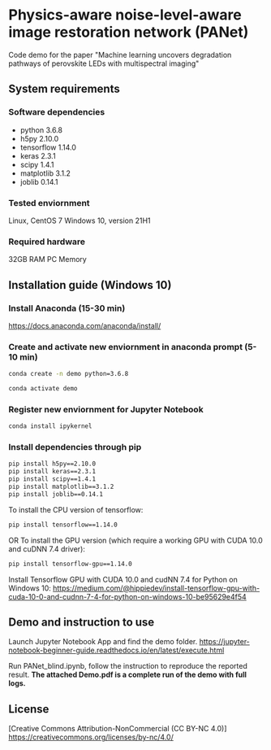 # Physics-aware noise-level-aware image restoration network (PANet)
Code demo for the paper "Machine learning uncovers degradation pathways of perovskite LEDs with multispectral imaging"

## System requirements

### Software dependencies
- python 3.6.8
- h5py 2.10.0
- tensorflow 1.14.0
- keras 2.3.1
- scipy 1.4.1
- matplotlib 3.1.2
- joblib 0.14.1

### Tested enviornment
Linux, CentOS 7
Windows 10, version 21H1

### Required hardware
32GB RAM PC Memory

## Installation guide (Windows 10)

### Install Anaconda (15-30 min)
https://docs.anaconda.com/anaconda/install/

### Create and activate new enviornment in anaconda prompt (5-10 min)
```bash
conda create -n demo python=3.6.8
```
```bash
conda activate demo
```

### Register new enviornment for Jupyter Notebook
```bash
conda install ipykernel
```

### Install dependencies through pip
```bash
pip install h5py==2.10.0
pip install keras==2.3.1
pip install scipy==1.4.1
pip install matplotlib==3.1.2
pip install joblib==0.14.1
```

To install the CPU version of tensorflow:
```bash
pip install tensorflow==1.14.0
```

OR To install the GPU version (which require a working GPU with CUDA 10.0 and cuDNN 7.4 driver):
```bash
pip install tensorflow-gpu==1.14.0
```

Install Tensorflow GPU with CUDA 10.0 and cudNN 7.4 for Python on Windows 10: https://medium.com/@hippiedev/install-tensorflow-gpu-with-cuda-10-0-and-cudnn-7-4-for-python-on-windows-10-be95629e4f54

## Demo and instruction to use

Launch Jupyter Notebook App and find the demo folder.
https://jupyter-notebook-beginner-guide.readthedocs.io/en/latest/execute.html

Run PANet_blind.ipynb, follow the instruction to reproduce the reported result. 
**The attached Demo.pdf is a complete run of the demo with full logs.**

## License

[Creative Commons Attribution-NonCommercial (CC BY-NC 4.0)]
https://creativecommons.org/licenses/by-nc/4.0/